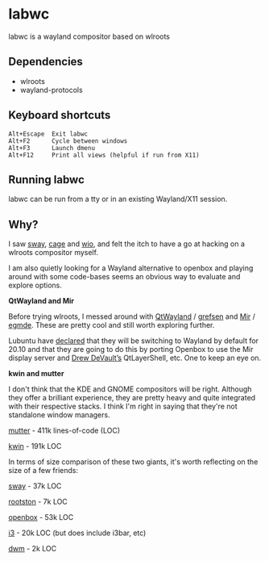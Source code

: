 # labwc

labwc is a wayland compositor based on wlroots

## Dependencies

- wlroots
- wayland-protocols

## Keyboard shortcuts

```
Alt+Escape  Exit labwc
Alt+F2      Cycle between windows
Alt+F3      Launch dmenu
Alt+F12     Print all views (helpful if run from X11)
```

## Running labwc

labwc can be run from a tty or in an existing Wayland/X11 session.

## Why?

I saw [sway](https://swaywm.org/), [cage](https://www.hjdskes.nl/blog/cage-01/) and [wio](https://wio-project.org/), and felt the itch to have a go at hacking on a wlroots compositor myself.

I am also quietly looking for a Wayland alternative to openbox and playing around with some code-bases seems an obvious way to evaluate and explore options.

<b>QtWayland and Mir</b>

Before trying wlroots, I messed around with [QtWayland](https://github.com/qt/qtwayland) / [grefsen](https://github.com/ec1oud/grefsen) and [Mir](https://mir-server.io) / [egmde](https://github.com/AlanGriffiths/egmde). These are pretty cool and still worth exploring further.

Lubuntu have [declared](https://lubuntu.me/lubuntu-development-newsletter-9/) that they will be switching to Wayland by default for 20.10 and that they are going to do this by porting Openbox to use the Mir display server and [Drew DeVault’s](https://drewdevault.com/) QtLayerShell, etc. One to keep an eye on.

<b>kwin and mutter</b>

I don't think that the KDE and GNOME compositors will be right. Although they offer a brilliant experience, they are pretty heavy and quite integrated with their respective stacks. I think I'm right in saying that they're not standalone window managers.

[mutter](https://gitlab.gnome.org/GNOME/mutter) - 411k lines-of-code (LOC)

[kwin](https://github.com/KDE/kwin) - 191k LOC

In terms of size comparison of these two giants, it's worth reflecting on the size of a few friends:

[sway](https://github.com/swaywm/sway) - 37k LOC

[rootston]() - 7k LOC

[openbox](https://github.com/danakj/openbox) - 53k LOC

[i3](https://github.com/i3/i3) - 20k LOC (but does include i3bar, etc)

[dwm](https://dwm.suckless.org) - 2k LOC

